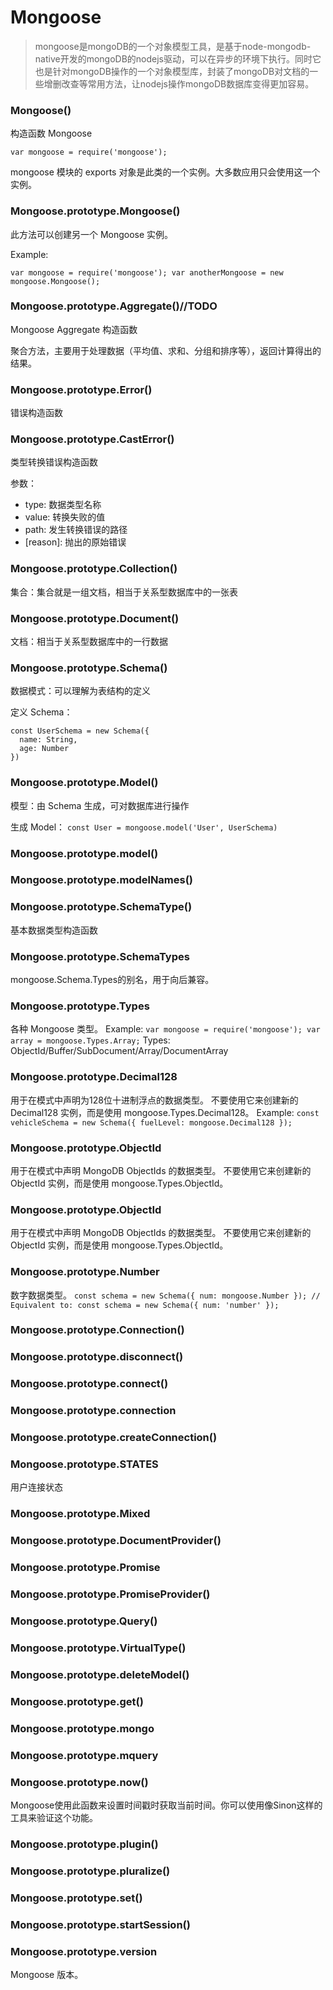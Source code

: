 
# Mongoose

> mongoose是mongoDB的一个对象模型工具，是基于node-mongodb-native开发的mongoDB的nodejs驱动，可以在异步的环境下执行。同时它也是针对mongoDB操作的一个对象模型库，封装了mongoDB对文档的一些增删改查等常用方法，让nodejs操作mongoDB数据库变得更加容易。

### Mongoose()
构造函数 Mongoose

`var mongoose = require('mongoose');`

mongoose 模块的 exports 对象是此类的一个实例。大多数应用只会使用这一个实例。

### Mongoose.prototype.Mongoose()
此方法可以创建另一个 Mongoose 实例。

Example:

`
var mongoose = require('mongoose');
var anotherMongoose = new mongoose.Mongoose();
`

### Mongoose.prototype.Aggregate()//TODO
Mongoose Aggregate 构造函数 

聚合方法，主要用于处理数据（平均值、求和、分组和排序等），返回计算得出的结果。
### Mongoose.prototype.Error()
错误构造函数
### Mongoose.prototype.CastError()
类型转换错误构造函数

参数：
- type<String>: 数据类型名称
- value<any>: 转换失败的值
- path<String>: 发生转换错误的路径
- [reason]<Error>: 抛出的原始错误


### Mongoose.prototype.Collection()
集合：集合就是一组文档，相当于关系型数据库中的一张表
### Mongoose.prototype.Document()
文档：相当于关系型数据库中的一行数据
### Mongoose.prototype.Schema()
数据模式：可以理解为表结构的定义

定义 Schema：
```
const UserSchema = new Schema({
  name: String,
  age: Number
})
```

### Mongoose.prototype.Model()

模型：由 Schema 生成，可对数据库进行操作

生成 Model：
`const User = mongoose.model('User', UserSchema)`
### Mongoose.prototype.model()
### Mongoose.prototype.modelNames()
### Mongoose.prototype.SchemaType()
基本数据类型构造函数
### Mongoose.prototype.SchemaTypes
mongoose.Schema.Types的别名，用于向后兼容。
### Mongoose.prototype.Types
各种 Mongoose 类型。
Example:
`
var mongoose = require('mongoose');
var array = mongoose.Types.Array;
`
Types:
ObjectId/Buffer/SubDocument/Array/DocumentArray

### Mongoose.prototype.Decimal128
用于在模式中声明为128位十进制浮点的数据类型。
不要使用它来创建新的 Decimal128 实例，而是使用 mongoose.Types.Decimal128。
Example:
`const vehicleSchema = new Schema({ fuelLevel: mongoose.Decimal128 });`

### Mongoose.prototype.ObjectId
用于在模式中声明 MongoDB ObjectIds 的数据类型。
不要使用它来创建新的 ObjectId 实例，而是使用 mongoose.Types.ObjectId。

### Mongoose.prototype.ObjectId
用于在模式中声明 MongoDB ObjectIds 的数据类型。
不要使用它来创建新的 ObjectId 实例，而是使用 mongoose.Types.ObjectId。

### Mongoose.prototype.Number
数字数据类型。
`
const schema = new Schema({ num: mongoose.Number });
// Equivalent to:
const schema = new Schema({ num: 'number' });
`

### Mongoose.prototype.Connection()
### Mongoose.prototype.disconnect()
### Mongoose.prototype.connect()
### Mongoose.prototype.connection
### Mongoose.prototype.createConnection()
### Mongoose.prototype.STATES
用户连接状态


### Mongoose.prototype.Mixed
### Mongoose.prototype.DocumentProvider()

### Mongoose.prototype.Promise

### Mongoose.prototype.PromiseProvider()

### Mongoose.prototype.Query()

### Mongoose.prototype.VirtualType()

### Mongoose.prototype.deleteModel()


### Mongoose.prototype.get()




### Mongoose.prototype.mongo

### Mongoose.prototype.mquery

### Mongoose.prototype.now()
Mongoose使用此函数来设置时间戳时获取当前时间。你可以使用像Sinon这样的工具来验证这个功能。

### Mongoose.prototype.plugin()

### Mongoose.prototype.pluralize()

### Mongoose.prototype.set()

### Mongoose.prototype.startSession()

### Mongoose.prototype.version
Mongoose 版本。



